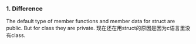 ### 1. Difference
The default type of member functions and member data for struct are public.
But for class they are private.
现在还在用struct的原因是因为c语言里没有class.
